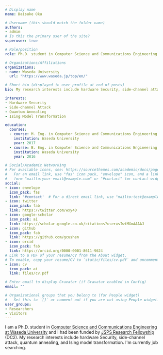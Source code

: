 ```yaml
---
# Display name
name: Daisuke Oku

# Username (this should match the folder name)
authors:
- admin
# Is this the primary user of the site?
superuser: true

# Role/position
role: Ph.D. student in Computer Science and Communications Engineering

# Organizations/Affiliations
organizations:
- name: Waseda University
  url: "https://www.waseda.jp/top/en/"

# Short bio (displayed in user profile at end of posts)
bio: My research interests include hardware Security, side-channel attack, quantum annealing, and Ising model transformation.

interests:
- Hardware Security
- Side-channel Attack
- Quantum Annealing
- Ising Model Transformation

education:
  courses:
  - course: M. Eng. in Computer Science and Communications Engineering
    institution: Waseda University
    year: 2017
  - course: B. Eng. in Computer Science and Communications Engineering
    institution: Waseda University
    year: 2016

# Social/Academic Networking
# For available icons, see: https://sourcethemes.com/academic/docs/page-builder/#icons
#   For an email link, use "fas" icon pack, "envelope" icon, and a link in the
#   form "mailto:your-email@example.com" or "#contact" for contact widget.
social:
- icon: envelope
  icon_pack: fas
  link: '#contact'  # For a direct email link, use "mailto:test@example.org".
- icon: twitter
  icon_pack: fab
  link: https://twitter.com/wxy40
- icon: google-scholar
  icon_pack: ai
  link: https://scholar.google.co.uk/citations?user=sIwtMXoAAAAJ
- icon: github
  icon_pack: fab
  link: https://github.com/gcushen
- icon: orcid
  icon_pack: fab
  link: https://orcid.org/0000-0001-8611-9624
# Link to a PDF of your resume/CV from the About widget.
# To enable, copy your resume/CV to `static/files/cv.pdf` and uncomment the lines below.
- icon: cv
  icon_pack: ai
  link: files/cv.pdf

# Enter email to display Gravatar (if Gravatar enabled in Config)
email: ""

# Organizational groups that you belong to (for People widget)
#   Set this to `[]` or comment out if you are not using People widget.
user_groups:
- Researchers
- Visitors
---
```


I am a Ph.D. student in
[Computer Science and Communications Engineering at Waseda University](https://www.fse.sci.waseda.ac.jp/en/)
and I had been funded by [JSPS Research Fellowship](https://www.jsps.go.jp/english/e-pd/index.html) (DC2). 
My research interests include hardware Security, side-channel attack,
quantum annealing, and Ising model transformation.
I'm currently job searching.
